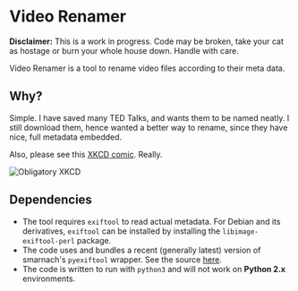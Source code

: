# Video Renamer

**Disclaimer:** This is a work in progress. Code may be broken, take your cat as hostage or burn your whole house down. Handle with care.

Video Renamer is a tool to rename video files according to their meta data.

## Why?

Simple. I have saved many TED Talks, and wants them to be named neatly. I still download them, hence wanted a better way to rename, since they have nice, full metadata embedded.

Also, please see this [XKCD comic](https://xkcd.com/1319/). Really.

![Obligatory XKCD](https://imgs.xkcd.com/comics/automation.png)

## Dependencies

- The tool requires `exiftool` to read actual metadata. For Debian and its derivatives, `exiftool` can be installed by installing the `libimage-exiftool-perl` package.
- The code uses and bundles a recent (generally latest) version of smarnach's `pyexiftool` wrapper. See the source [here](https://github.com/smarnach/pyexiftool).
- The code is written to run with `python3` and will not work on **Python 2.x** environments.
